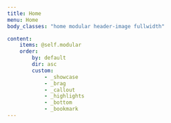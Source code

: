 ```yaml
---
title: Home
menu: Home
body_classes: "home modular header-image fullwidth"

content:
    items: @self.modular
    order:
        by: default
        dir: asc
        custom:
            - _showcase
            - _brag
            - _callout
            - _highlights
            - _bottom
            - _bookmark
---
```

